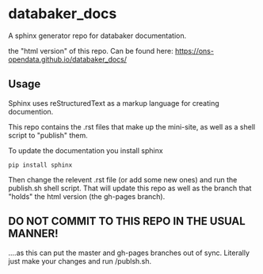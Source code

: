 # databaker_docs
A sphinx generator repo for databaker documentation.

the "html version" of this repo. Can be found here:
https://ons-opendata.github.io/databaker_docs/



## Usage

Sphinx uses reStructuredText as a markup language for creating documention.

This repo contains the .rst files that make up the mini-site, as well as a shell script to "publish" them.

To update the documentation you install sphinx

`pip install sphinx`

Then change the relevent .rst file (or add some new ones) and run the publish.sh shell script. That will update this repo as well as the branch that "holds" the html version (the gh-pages branch).

## DO NOT COMMIT TO THIS REPO IN THE USUAL MANNER!

....as this can put the master and gh-pages branches out of sync. Literally just make your changes and run /publsh.sh.

